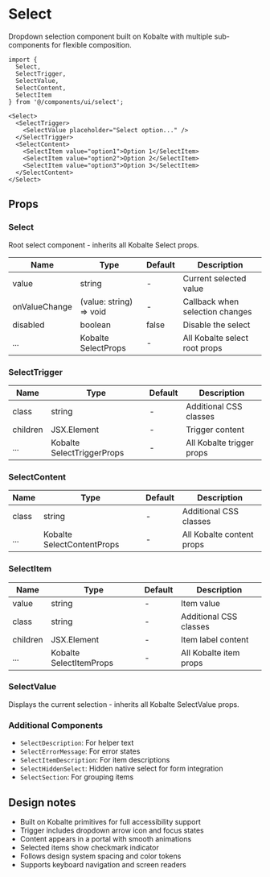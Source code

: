# Select

Dropdown selection component built on Kobalte with multiple sub-components for flexible composition.

```tsx
import { 
  Select, 
  SelectTrigger, 
  SelectValue, 
  SelectContent, 
  SelectItem 
} from '@/components/ui/select';

<Select>
  <SelectTrigger>
    <SelectValue placeholder="Select option..." />
  </SelectTrigger>
  <SelectContent>
    <SelectItem value="option1">Option 1</SelectItem>
    <SelectItem value="option2">Option 2</SelectItem>
    <SelectItem value="option3">Option 3</SelectItem>
  </SelectContent>
</Select>
```

## Props

### Select
Root select component - inherits all Kobalte Select props.

| Name        | Type                    | Default | Description                           |
|-------------|-------------------------|---------|---------------------------------------|
| value       | string                  | -       | Current selected value                |
| onValueChange | (value: string) => void | -      | Callback when selection changes       |
| disabled    | boolean                 | false   | Disable the select                    |
| ...         | Kobalte SelectProps     | -       | All Kobalte select root props         |

### SelectTrigger

| Name     | Type                      | Default | Description                     |
|----------|---------------------------|---------|---------------------------------|
| class    | string                    | -       | Additional CSS classes          |
| children | JSX.Element               | -       | Trigger content                 |
| ...      | Kobalte SelectTriggerProps| -       | All Kobalte trigger props       |

### SelectContent

| Name     | Type                      | Default | Description                     |
|----------|---------------------------|---------|---------------------------------|
| class    | string                    | -       | Additional CSS classes          |
| ...      | Kobalte SelectContentProps| -       | All Kobalte content props       |

### SelectItem

| Name     | Type                    | Default | Description                     |
|----------|-------------------------|---------|---------------------------------|
| value    | string                  | -       | Item value                      |
| class    | string                  | -       | Additional CSS classes          |
| children | JSX.Element             | -       | Item label content              |
| ...      | Kobalte SelectItemProps | -       | All Kobalte item props          |

### SelectValue

Displays the current selection - inherits all Kobalte SelectValue props.

### Additional Components

- `SelectDescription`: For helper text
- `SelectErrorMessage`: For error states
- `SelectItemDescription`: For item descriptions  
- `SelectHiddenSelect`: Hidden native select for form integration
- `SelectSection`: For grouping items

## Design notes

- Built on Kobalte primitives for full accessibility support
- Trigger includes dropdown arrow icon and focus states
- Content appears in a portal with smooth animations
- Selected items show checkmark indicator
- Follows design system spacing and color tokens
- Supports keyboard navigation and screen readers
